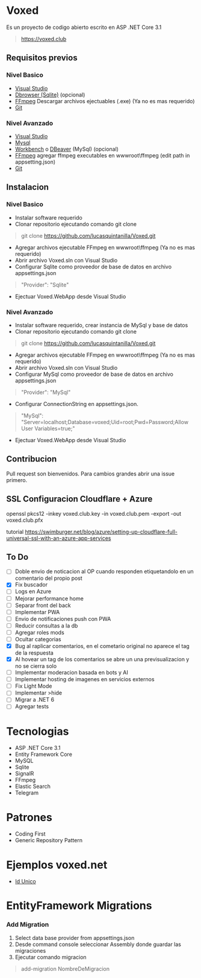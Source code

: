 # Voxed

Es un proyecto de codigo abierto escrito en ASP .NET Core 3.1

> https://voxed.club

## Requisitos previos

### Nivel Basico

- [Visual Studio](https://visualstudio.microsoft.com/downloads/)
- [Dbrowser (Sqlite)](https://sqlitebrowser.org/dl/) (opcional)
- [FFmpeg](https://ffmpeg.org/download.html) Descargar archivos ejectuables (.exe) (Ya no es mas requerido)
- [Git](https://git-scm.com/download/win)

### Nivel Avanzado

- [Visual Studio](https://visualstudio.microsoft.com/downloads/)
- [Mysql](https://dev.mysql.com/downloads/installer/)
- [Workbench](https://dev.mysql.com/downloads/workbench/) o [DBeaver](https://dbeaver.io/) (MySql) (opcional)
- [FFmpeg](https://ffmpeg.org/download.html) agregar ffmpeg executables en wwwroot\ffmpeg (edit path in appsetting.json)
- [Git](https://git-scm.com/download/win)

## Instalacion 

### Nivel Basico

- Instalar software requerido
- Clonar repositorio ejecutando comando git clone
> git clone https://github.com/lucasquintanilla/Voxed.git
- Agregar archivos ejecutable FFmpeg en wwwroot\ffmpeg  (Ya no es mas requerido)
- Abrir archivo Voxed.sln con Visual Studio
- Configurar Sqlite como proveedor de base de datos en archivo appsettings.json
> "Provider": "Sqlite" 
- Ejectuar Voxed.WebApp desde Visual Studio

### Nivel Avanzado

- Instalar software requerido, crear instancia de MySql y base de datos
- Clonar repositorio ejecutando comando git clone
> git clone https://github.com/lucasquintanilla/Voxed.git
- Agregar archivos ejecutable FFmpeg en wwwroot\ffmpeg  (Ya no es mas requerido)
- Abrir archivo Voxed.sln con Visual Studio
- Configurar MySql como proveedor de base de datos en archivo appsettings.json
> "Provider": "MySql"
- Configurar ConnectionString en appsettings.json.
> "MySql": "Server=localhost;Database=voxed;Uid=root;Pwd=Password;Allow User Variables=true;"
- Ejectuar Voxed.WebApp desde Visual Studio

## Contribucion

Pull request son bienvenidos. Para cambios grandes abrir una issue primero.

## SSL Configuracion Cloudflare + Azure

openssl pkcs12 -inkey voxed.club.key -in voxed.club.pem -export -out voxed.club.pfx

tutorial https://swimburger.net/blog/azure/setting-up-cloudflare-full-universal-ssl-with-an-azure-app-services

## To Do

- [ ] Doble envio de noticacion al OP cuando responden etiquetandolo en un comentario del propio post
- [x] Fix buscador
- [ ] Logs en Azure
- [ ] Mejorar performance home
- [ ] Separar front del back
- [ ] Implementar PWA
- [ ] Envio de notificaciones push con PWA
- [ ] Reducir consultas a la db
- [ ] Agregar roles mods
- [ ] Ocultar categorias
- [x] Bug al raplicar comentarios, en el cometario original no aparece el tag de la respuesta
- [x] Al hovear un tag de los comentarios se abre un una previsualizacion y no se cierra solo
- [ ] Implementar moderacion basada en bots y AI
- [ ] Implementar hosting de imagenes en servicios externos
- [ ] Fix Light Mode
- [ ] Implementar >hide
- [ ] Migrar a .NET 6
- [ ] Agregar tests

# Tecnologias

- ASP .NET Core 3.1
- Entity Framework Core
- MySQL
- Sqlite
- SignalR
- FFmpeg
- Elastic Search
- Telegram

# Patrones

- Coding First
- Generic Repository Pattern

# Ejemplos voxed.net

- [Id Unico](https://web.archive.org/web/20201020000307/https://www.voxed.net/off/R6X0nNN0BA6ySYDQa8EU)

# EntityFramework Migrations

### Add Migration

1. Select data base provider from appsettings.json
2. Desde command console seleccionar Assembly donde guardar las migraciones
2. Ejecutar comando migracion 

> add-migration NombreDeMigracion
